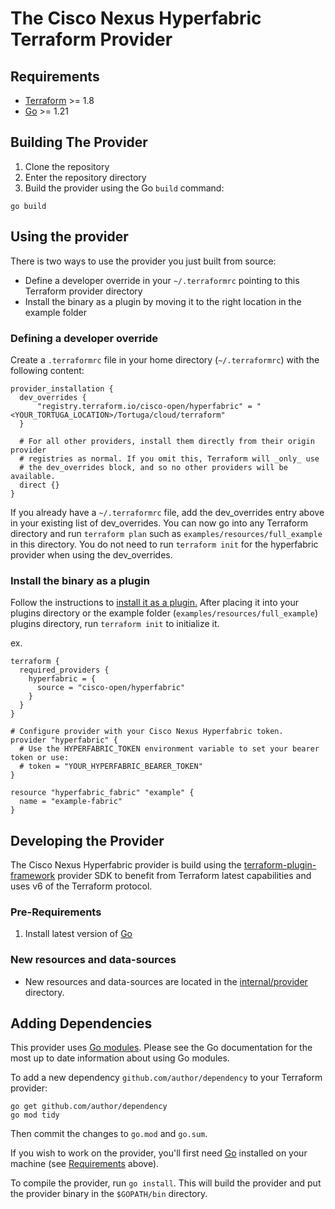 # The Cisco Nexus Hyperfabric Terraform Provider

## Requirements

- [Terraform](https://developer.hashicorp.com/terraform/downloads) >= 1.8
- [Go](https://golang.org/doc/install) >= 1.21

## Building The Provider

1. Clone the repository
1. Enter the repository directory
1. Build the provider using the Go `build` command:

```shell
go build
```

## Using the provider

There is two ways to use the provider you just built from source:
* Define a developer override in your `~/.terraformrc` pointing to this Terraform provider directory
* Install the binary as a plugin by moving it to the right location in the example folder

### Defining a developer override

Create a `.terraformrc` file in your home directory (`~/.terraformrc`) with the following content: 
```hcl
provider_installation {
  dev_overrides {
      "registry.terraform.io/cisco-open/hyperfabric" = "<YOUR_TORTUGA_LOCATION>/Tortuga/cloud/terraform"
  }

  # For all other providers, install them directly from their origin provider
  # registries as normal. If you omit this, Terraform will _only_ use
  # the dev_overrides block, and so no other providers will be available.
  direct {}
}
```
If you already have a `~/.terraformrc` file, add the dev_overrides entry above in your existing list of dev_overrides.
You can now go into any Terraform directory and run `terraform plan` such as `examples/resources/full_example` in this directory. You do not need to run `terraform init` for the hyperfabric provider when using the dev_overrides.

### Install the binary as a plugin

Follow the instructions to [install it as a plugin.](https://www.terraform.io/docs/cli/plugins/index.html) After placing it into your plugins directory or the example folder (`examples/resources/full_example`) plugins directory, run `terraform init` to initialize it.

ex.
```hcl
terraform {
  required_providers {
    hyperfabric = {
      source = "cisco-open/hyperfabric"
    }
  }
}

# Configure provider with your Cisco Nexus Hyperfabric token.
provider "hyperfabric" {
  # Use the HYPERFABRIC_TOKEN environment variable to set your bearer token or use:
  # token = "YOUR_HYPERFABRIC_BEARER_TOKEN"
}

resource "hyperfabric_fabric" "example" {
  name = "example-fabric"
}
```

## Developing the Provider

The Cisco Nexus Hyperfabric provider is build using the [terraform-plugin-framework](https://developer.hashicorp.com/terraform/plugin/framework) provider SDK to benefit from Terraform latest capabilities and uses v6 of the Terraform protocol.

### Pre-Requirements

1. Install latest version of [Go](http://www.golang.org)

### New resources and data-sources

* New resources and data-sources are located in the [internal/provider](https://github.com/cisco-open/terraform-provider-hyperfabric/tree/master/internal/provider) directory.

<!-- * The `provider.go`, `resource_*.go`, `resource_*_test.go`, `data_source_*.go`, `data_source_*_test.go` are generated with templates and should not be changed manually. Files that are automatically generated start with `// Code generated by "gen/generator.go"; DO NOT EDIT.` and should not be modified. When a file is not generated correctly, the template of that file must be adjusted.

* Examples used in the documentation are generated automatically and stored in the [examples/resources](https://github.com/CiscoDevNet/terraform-provider-aci/tree/master/examples/resources) and [examples/data-sources](https://github.com/CiscoDevNet/terraform-provider-aci/tree/master/examples/data-sources) directories.

* Documentation for resources and datasources are generated automatically and stored in the [docs](https://github.com/CiscoDevNet/terraform-provider-aci/tree/master/docs) directory.

* There are a few exceptions of static files which need to be changed manually:

  * Files related to `rest_managed`
  * [provider_test.go](https://github.com/CiscoDevNet/terraform-provider-aci/tree/master/internal/provider/provider_test.go)
  * [provider.tf](https://github.com/CiscoDevNet/terraform-provider-aci/tree/master/examples/provider/provider.tf) -->

## Adding Dependencies

This provider uses [Go modules](https://github.com/golang/go/wiki/Modules).
Please see the Go documentation for the most up to date information about using Go modules.

To add a new dependency `github.com/author/dependency` to your Terraform provider:

```shell
go get github.com/author/dependency
go mod tidy
```

Then commit the changes to `go.mod` and `go.sum`.

If you wish to work on the provider, you'll first need [Go](http://www.golang.org) installed on your machine (see [Requirements](#requirements) above).

To compile the provider, run `go install`. This will build the provider and put the provider binary in the `$GOPATH/bin` directory.

